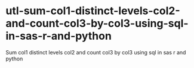 # utl-sum-col1-distinct-levels-col2-and-count-col3-by-col3-using-sql-in-sas-r-and-python
Sum col1 distinct levels col2 and count col3 by col3 using sql in sas r and python   
